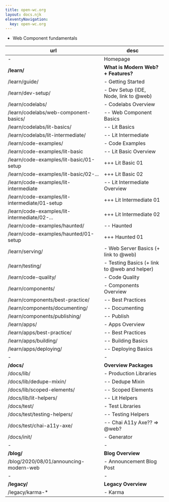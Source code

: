 ```yaml
---
title: open-wc.org
layout: docs.njk
eleventyNavigation:
  key: open-wc.org
---
```


- Web Component fundamentals

| url                                            | desc                                         |
| ---------------------------------------------- | -------------------------------------------- |
| -                                              | Homepage                                     |
| **/learn/**                                    | **What is Modern Web? + Features?**          |
| /learn/guide/                                  | - Getting Started                            |
| /learn/dev-setup/                              | - Dev Setup (IDE, Node, link to @web)        |
| /learn/codelabs/                               | - Codelabs Overview                          |
| /learn/codelabs/web-component-basics/          | -- Web Component Basics                      |
| /learn/codelabs/lit-basics/                    | -- Lit Basics                                |
| /learn/codelabs/lit-intermediate/              | -- Lit Intermediate                          |
| /learn/code-examples/                          | - Code Examples                              |
| /learn/code-examples/lit-basic                 | -- Lit Basic Overview                        |
| /learn/code-examples/lit-basic/01-setup        | +++ Lit Basic 01                             |
| /learn/code-examples/lit-basic/02-...          | +++ Lit Basic 02                             |
| /learn/code-examples/lit-intermediate          | -- Lit Intermediate Overview                 |
| /learn/code-examples/lit-intermediate/01-setup | +++ Lit Intermediate 01                      |
| /learn/code-examples/lit-intermediate/02-...   | +++ Lit Intermediate 02                      |
| /learn/code-examples/haunted/                  | -- Haunted                                   |
| /learn/code-examples/haunted/01-setup          | +++ Haunted 01                               |
| /learn/serving/                                | - Web Server Basics (+ link to @web)         |
| /learn/testing/                                | - Testing Basics (+ link to @web and helper) |
| /learn/code-quality/                           | - Code Quality                               |
| /learn/components/                             | - Components Overview                        |
| /learn/components/best-practice/               | -- Best Practices                            |
| /learn/components/documenting/                 | -- Documenting                               |
| /learn/components/publishing/                  | -- Publish                                   |
| /learn/apps/                                   | - Apps Overview                              |
| /learn/apps/best-practice/                     | -- Best Practices                            |
| /learn/apps/building/                          | -- Building Basics                           |
| /learn/apps/deploying/                         | -- Deploying Basics                          |
| -                                              | -                                            |
| **/docs/**                                     | **Overview Packages**                        |
| /docs/lib/                                     | - Production Libraries                       |
| /docs/lib/dedupe-mixin/                        | -- Dedupe Mixin                              |
| /docs/lib/scoped-elements/                     | -- Scoped Elements                           |
| /docs/lib/lit-helpers/                         | -- Lit Helpers                               |
| /docs/test/                                    | - Test Libraries                             |
| /docs/test/testing-helpers/                    | -- Testing Helpers                           |
| /docs/test/chai-a11y-axe/                      | -- Chai A11y Axe?? => @web?                  |
| /docs/init/                                    | - Generator                                  |
| -                                              | -                                            |
| **/blog/**                                     | **Blog Overview**                            |
| /blog/2020/08/01/announcing-modern-web         | - Announcement Blog Post                     |
| -                                              | -                                            |
| **/legacy/**                                   | **Legacy Overview**                          |
| /legacy/karma-\*                               | - Karma                                      |
